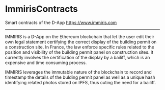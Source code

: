 # ImmirisContracts

Smart contracts of the D-App https://www.immiris.com

----

IMMIRIS is a D-App on the Ethereum blockchain that let the user edit their own legal statement certifying the correct display of the building permit on a construction site. In France, the law enforce specific rules related to the position and visibility of the building permit panel on construction sites. It currently involves the certification of the display by a bailiff, which is an expensive and time consuming process.

IMMIRIS leverages the immutable nature of the blockchain to record and timestamp the details of the bulding permit panel as well as a unique hash identifying related photos stored on IPFS, thus cuting the need for a bailiff. 
